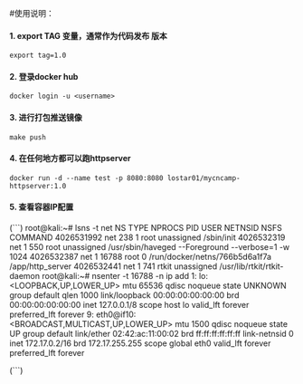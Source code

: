 #使用说明：

#### 1. export TAG 变量，通常作为代码发布 版本
`export tag=1.0`
#### 2. 登录docker hub
`docker login -u <username>`
#### 3. 进行打包推送镜像
`make push`
#### 4. 在任何地方都可以跑httpserver
`docker run -d --name test -p 8080:8080 lostar01/mycncamp-httpserver:1.0`
#### 5. 查看容器IP配置
(```)
  root@kali:~# lsns -t net
        NS TYPE NPROCS   PID USER     NETNSID NSFS                           COMMAND
4026531992 net     238     1 root  unassigned                                /sbin/init
4026532319 net       1   550 root  unassigned                                /usr/sbin/haveged --Foreground --verbose=1 -w 1024
4026532387 net       1 16788 root           0 /run/docker/netns/766b5d6a1f7a /app/http_server
4026532441 net       1   741 rtkit unassigned                                /usr/lib/rtkit/rtkit-daemon
root@kali:~# nsenter -t 16788 -n ip add
1: lo: <LOOPBACK,UP,LOWER_UP> mtu 65536 qdisc noqueue state UNKNOWN group default qlen 1000
    link/loopback 00:00:00:00:00:00 brd 00:00:00:00:00:00
    inet 127.0.0.1/8 scope host lo
       valid_lft forever preferred_lft forever
9: eth0@if10: <BROADCAST,MULTICAST,UP,LOWER_UP> mtu 1500 qdisc noqueue state UP group default 
    link/ether 02:42:ac:11:00:02 brd ff:ff:ff:ff:ff:ff link-netnsid 0
    inet 172.17.0.2/16 brd 172.17.255.255 scope global eth0
       valid_lft forever preferred_lft forever
  
  (```)
